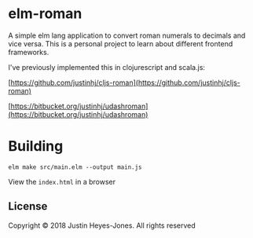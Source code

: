 # elm-roman

A simple elm lang application to convert roman numerals to decimals and vice versa. This is a personal project to learn about different frontend frameworks.

I've previously implemented this in clojurescript and scala.js:

[https://github.com/justinhj/cljs-roman](https://github.com/justinhj/cljs-roman)

[https://bitbucket.org/justinhj/udashroman](https://bitbucket.org/justinhj/udashroman)

# Building

`elm make src/main.elm --output main.js`

View the `index.html` in a browser

## License

Copyright © 2018 Justin Heyes-Jones. All rights reserved
